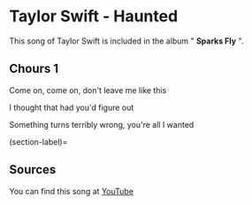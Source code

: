# Taylor Swift - Haunted
This song of Taylor Swift is included in the album " **Sparks Fly** ".
## Chours 1

Come on, come on, don't leave me like this

I thought that had you'd figure out

Something turns terribly wrong, you're all I wanted

(section-label)=
## Sources

You can find this song at [YouTube](https://youtu.be/4cC6fw8EqWU)
